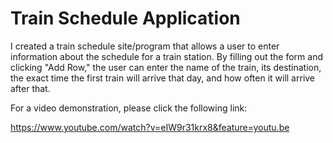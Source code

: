 # Train Schedule Application

I created a train schedule site/program that allows a user to enter information about the schedule for a train station.  By filling out the form and clicking "Add Row," the user can enter the name of the train, its destination, the exact time the first train will arrive that day, and how often it will arrive after that.  



For a video demonstration, please click the following link:


https://www.youtube.com/watch?v=eIW9r31krx8&feature=youtu.be